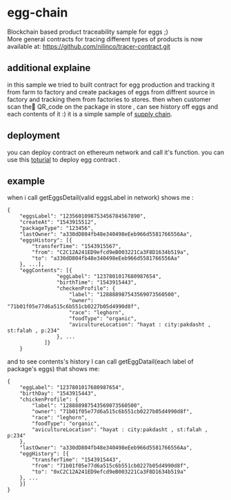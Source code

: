 # egg-chain
Blockchain based product traceability sample for eggs ;)  
More general contracts for tracing different types of products is now available at: https://github.com/nilinco/tracer-contract.git

## additional explaine
in this sample we tried to built contract for egg production and tracking it from farm to factory
and create packages of eggs from diffrent source in factory and tracking them from factories to stores.
then when customer scan the ًQR_code on the package in store , can see history off eggs and each contents of it :) 
it is a simple sample of [supply chain](https://en.wikipedia.org/wiki/Supply_chain).

## deployment
you can deploy contract on ethereum network and call it's function.
you can use this [toturial](https://medium.com/coinmonks/ethereum-blockchain-hello-world-smart-contract-with-java-9b6ae2961ad1) to deploy egg contract .

## example

when i call  getEggsDetail(valid eggsLabel in network) shows me :

```
{
	"eggsLabel": "1235601098753456784567890",
	"createAt": "1543915512",
	"packageType": "123456",
	"lastOwner": "a330dD804fb48e340498eEeb966d5581766556Aa",
	"eggsHistory": [{
		"transferTime": "1543915567",
		"from": "C2C12A241ED9efcd9eB003221Ca3F8D1634b519a",
		"to": "a330dD804fb48e340498eEeb966d5581766556Aa"
	}, ...],
	"eggContents": [{
				"eggLabel": "1237801017680987654",
				"birthTime": "1543915443",
				"checkenProfile": {
					"label": "128888987543569073560500",
					"owner": "71b01f05e77d6a515c6b551cb0227b05d4990d8f",
					"race": "leghorn",
					"foodType": "organic",
					"avicultureLocation": "hayat : city:pakdasht , st:falah , p:234"
				}, ...
			]}
    }  
```
and to see contents's history I can call getEggDatail(each label of package's eggs) that shows me:

```
{
	"eggLabel": "1237801017680987654",
	"birthDay": "1543915443",
	"chickenProfile": {
		"label": "128888987543569073560500",
		"owner": "71b01f05e77d6a515c6b551cb0227b05d4990d8f",
		"race": "leghorn",
		"foodType": "organic",
		"avicultureLocation": "hayat : city:pakdasht , st:falah , p:234"
	},
	"lastOwner": "a330dD804fb48e340498eEeb966d5581766556Aa",
	"eggHistory": [{
		"transferTime": "1543915443",
		"from": "71b01f05e77d6a515c6b551cb0227b05d4990d8f",
		"to": "0xC2C12A241ED9efcd9eB003221Ca3F8D1634b519a"
	}, ...
	}]
}
```



